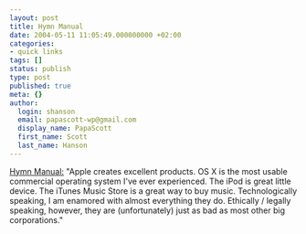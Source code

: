 ```yaml
---
layout: post
title: Hymn Manual
date: 2004-05-11 11:05:49.000000000 +02:00
categories:
- quick links
tags: []
status: publish
type: post
published: true
meta: {}
author:
  login: shanson
  email: papascott-wp@gmail.com
  display_name: PapaScott
  first_name: Scott
  last_name: Hanson
---
```

<p><a title="Hymn Manual" href="http://hymn-project.org/docs/hymn-manual.html#faq-technical">Hymn Manual:</a> "Apple creates excellent products. OS X is the most usable commercial operating system I've ever experienced. The iPod is great little device. The iTunes Music Store is a great way to buy music. Technologically speaking, I am enamored with almost everything they do. Ethically / legally speaking, however, they are (unfortunately) just as bad as most other big corporations."</p>
